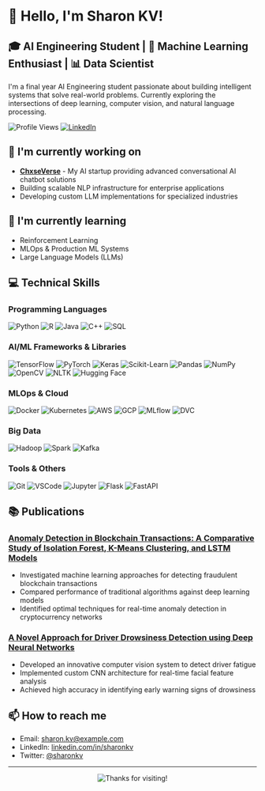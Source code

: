 # 👋 Hello, I'm Sharon KV!

## 🎓 AI Engineering Student | 🤖 Machine Learning Enthusiast | 📊 Data Scientist

I'm a final year AI Engineering student passionate about building intelligent systems that solve real-world problems. Currently exploring the intersections of deep learning, computer vision, and natural language processing.

![Profile Views](https://komarev.com/ghpvc/?username=sharonkv&color=brightgreen)
[![LinkedIn](https://img.shields.io/badge/LinkedIn-Connect-blue)](https://linkedin.com/in/sharonkv)

## 🔭 I'm currently working on
- **[ChxseVerse](https://chxseverse.com)** - My AI startup providing advanced conversational AI chatbot solutions
- Building scalable NLP infrastructure for enterprise applications
- Developing custom LLM implementations for specialized industries

## 🌱 I'm currently learning
- Reinforcement Learning
- MLOps & Production ML Systems
- Large Language Models (LLMs)

## 💻 Technical Skills

### Programming Languages
![Python](https://img.shields.io/badge/-Python-3776AB?style=flat&logo=python&logoColor=white)
![R](https://img.shields.io/badge/-R-276DC3?style=flat&logo=r&logoColor=white)
![Java](https://img.shields.io/badge/-Java-007396?style=flat&logo=java&logoColor=white)
![C++](https://img.shields.io/badge/-C++-00599C?style=flat&logo=c%2B%2B&logoColor=white)
![SQL](https://img.shields.io/badge/-SQL-4479A1?style=flat&logo=MySQL&logoColor=white)

### AI/ML Frameworks & Libraries
![TensorFlow](https://img.shields.io/badge/-TensorFlow-FF6F00?style=flat&logo=tensorflow&logoColor=white)
![PyTorch](https://img.shields.io/badge/-PyTorch-EE4C2C?style=flat&logo=pytorch&logoColor=white)
![Keras](https://img.shields.io/badge/-Keras-D00000?style=flat&logo=keras&logoColor=white)
![Scikit-Learn](https://img.shields.io/badge/-ScikitLearn-F7931E?style=flat&logo=scikit-learn&logoColor=white)
![Pandas](https://img.shields.io/badge/-Pandas-150458?style=flat&logo=pandas&logoColor=white)
![NumPy](https://img.shields.io/badge/-NumPy-013243?style=flat&logo=numpy&logoColor=white)
![OpenCV](https://img.shields.io/badge/-OpenCV-5C3EE8?style=flat&logo=opencv&logoColor=white)
![NLTK](https://img.shields.io/badge/-NLTK-3DDC84?style=flat&logo=nltk&logoColor=white)
![Hugging Face](https://img.shields.io/badge/-HuggingFace-FFD21E?style=flat&logo=huggingface&logoColor=black)

### MLOps & Cloud
![Docker](https://img.shields.io/badge/-Docker-2496ED?style=flat&logo=docker&logoColor=white)
![Kubernetes](https://img.shields.io/badge/-Kubernetes-326CE5?style=flat&logo=kubernetes&logoColor=white)
![AWS](https://img.shields.io/badge/-AWS-232F3E?style=flat&logo=amazon-aws&logoColor=white)
![GCP](https://img.shields.io/badge/-GCP-4285F4?style=flat&logo=google-cloud&logoColor=white)
![MLflow](https://img.shields.io/badge/-MLflow-0194E2?style=flat&logo=mlflow&logoColor=white)
![DVC](https://img.shields.io/badge/-DVC-945DD6?style=flat&logo=dvc&logoColor=white)

### Big Data
![Hadoop](https://img.shields.io/badge/-Hadoop-66CCFF?style=flat&logo=apache-hadoop&logoColor=black)
![Spark](https://img.shields.io/badge/-Spark-E25A1C?style=flat&logo=apache-spark&logoColor=white)
![Kafka](https://img.shields.io/badge/-Kafka-231F20?style=flat&logo=apache-kafka&logoColor=white)

### Tools & Others
![Git](https://img.shields.io/badge/-Git-F05032?style=flat&logo=git&logoColor=white)
![VSCode](https://img.shields.io/badge/-VSCode-007ACC?style=flat&logo=visual-studio-code&logoColor=white)
![Jupyter](https://img.shields.io/badge/-Jupyter-F37626?style=flat&logo=jupyter&logoColor=white)
![Flask](https://img.shields.io/badge/-Flask-000000?style=flat&logo=flask&logoColor=white)
![FastAPI](https://img.shields.io/badge/-FastAPI-009688?style=flat&logo=fastapi&logoColor=white)

## 📚 Publications

### [Anomaly Detection in Blockchain Transactions: A Comparative Study of Isolation Forest, K-Means Clustering, and LSTM Models](https://ieeexplore.ieee.org/document/10531556)
- Investigated machine learning approaches for detecting fraudulent blockchain transactions
- Compared performance of traditional algorithms against deep learning models
- Identified optimal techniques for real-time anomaly detection in cryptocurrency networks

### [A Novel Approach for Driver Drowsiness Detection using Deep Neural Networks](https://ieeexplore.ieee.org/document/10503519)
- Developed an innovative computer vision system to detect driver fatigue
- Implemented custom CNN architecture for real-time facial feature analysis
- Achieved high accuracy in identifying early warning signs of drowsiness

## 📫 How to reach me
- Email: sharon.kv@example.com
- LinkedIn: [linkedin.com/in/sharonkv](https://www.linkedin.com/in/sharonkv48/)
- Twitter: [@sharonkv](https://x.com/sharonnkv)

---

<p align="center">
  <img src="https://img.shields.io/badge/Thanks%20for%20visiting-Star%20some%20repos!-orange" alt="Thanks for visiting!" />
</p>
